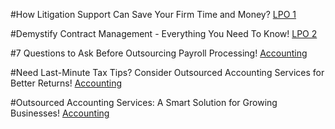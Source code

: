 #How Litigation Support Can Save Your Firm Time and Money?
[LPO 1](https://www.linkedin.com/pulse/how-litigation-support-can-save-your-firm-time-money-aeren-lpo-eq2gc/?trackingId=%2F0m%2BwD3f6SXy4I3nv4SQDw%3D%3D)

#Demystify Contract Management - Everything You Need To Know!
[LPO 2](https://www.linkedin.com/pulse/demystify-contract-management-everything-you-need-know-aeren-lpo-fpkbe/?trackingId=nWwgk7BNnwBxJ5aII5mZqw%3D%3D)

#7 Questions to Ask Before Outsourcing Payroll Processing!
[Accounting](https://www.linkedin.com/pulse/7-questions-ask-before-outsourcing-payroll-processing-indianmuneem-mi0nc/?trackingId=OOyes7YV9bsZy8M7vAlbjw%3D%3D)

#Need Last-Minute Tax Tips? Consider Outsourced Accounting Services for Better Returns!
[Accounting](https://indianmuneem.com/need-last-minute-tax-tips-consider-outsourced-accounting-services-for-better-returns/)

#Outsourced Accounting Services: A Smart Solution for Growing Businesses!
[Accounting](https://indianmuneem.com/outsourced-accounting-services-a-smart-solution/)
